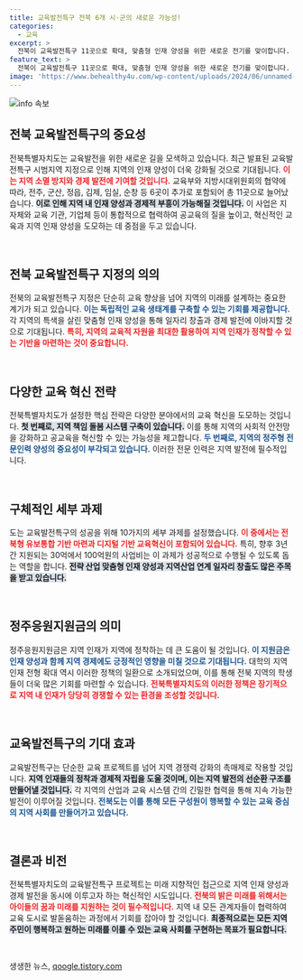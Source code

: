 ```yaml
---
title: 교육발전특구 전북 6개 시·군의 새로운 가능성!
categories:
  - 교육
excerpt: >
  전북이 교육발전특구 11곳으로 확대, 맞춤형 인재 양성을 위한 새로운 전기를 맞이합니다. 지역 기업과 공공기관이 협력해 교육 혁신을 일으키고, 3년간 최대 100억원이 지원돼 지역 소멸을 막고 인재의 정착을 돕습니다.
feature_text: >
  전북이 교육발전특구 11곳으로 확대, 맞춤형 인재 양성을 위한 새로운 전기를 맞이합니다. 지역 기업과 공공기관이 협력해 교육 혁신을 일으키고, 3년간 최대 100억원이 지원돼 지역 소멸을 막고 인재의 정착을 돕습니다.
image: 'https://www.behealthy4u.com/wp-content/uploads/2024/06/unnamed-file.png'
---
```


<p><img src="https://www.behealthy4u.com/wp-content/uploads/2024/06/unnamed-file.png" alt="info 속보" /></p>

<h2 data-ke-size="size26">전북 교육발전특구의 중요성</h2>

<p data-ke-size="size16">전북특별자치도는 교육발전을 위한 새로운 길을 모색하고 있습니다. 최근 발표된 교육발전특구 시범지역 지정으로 인해 지역의 인재 양성이 더욱 강화될 것으로 기대됩니다. <b><span style="color: #ee2323;">이는 지역 소멸 방지와 경제 발전에 기여할 것입니다.</span></b> 교육부와 지방시대위원회의 협약에 따라, 전주, 군산, 정읍, 김제, 임실, 순창 등 6곳이 추가로 포함되어 총 11곳으로 늘어났습니다. <b><span style="background-color: #21538527;">이로 인해 지역 내 인재 양성과 경제적 부흥이 가능해질 것입니다.</span></b> 이 사업은 지자체와 교육 기관, 기업체 등이 통합적으로 협력하여 공교육의 질을 높이고, 혁신적인 교육과 지역 인재 양성을 도모하는 데 중점을 두고 있습니다.</p>

<p data-ke-size="size16">&nbsp;</p>

<h2 data-ke-size="size26">전북 교육발전특구 지정의 의의</h2>

<p data-ke-size="size16">전북의 교육발전특구 지정은 단순히 교육 향상을 넘어 지역의 미래를 설계하는 중요한 계기가 되고 있습니다. <b><span style="color: #1a5490;">이는 독립적인 교육 생태계를 구축할 수 있는 기회를 제공합니다.</span></b> 각 지역의 특색을 살린 맞춤형 인재 양성을 통해 일자리 창출과 경제 발전에 이바지할 것으로 기대됩니다. <b><span style="color: #ee2323;">특히, 지역의 교육적 자원을 최대한 활용하여 지역 인재가 정착할 수 있는 기반을 마련하는 것이 중요합니다.</span></b> </p>

<p data-ke-size="size16">&nbsp;</p>

<h2 data-ke-size="size26">다양한 교육 혁신 전략</h2>

<p data-ke-size="size16">전북특별자치도가 설정한 핵심 전략은 다양한 분야에서의 교육 혁신을 도모하는 것입니다. <b><span style="background-color: #21538527;">첫 번째로, 지역 책임 돌봄 시스템 구축이 있습니다.</span></b> 이를 통해 지역의 사회적 안전망을 강화하고 공교육을 혁신할 수 있는 가능성을 제고합니다. <b><span style="color: #1a5490;">두 번째로, 지역의 정주형 전문인력 양성의 중요성이 부각되고 있습니다.</span></b> 이러한 전문 인력은 지역 발전에 필수적입니다.</p>

<p data-ke-size="size16">&nbsp;</p>

<h2 data-ke-size="size26">구체적인 세부 과제</h2>

<p data-ke-size="size16">도는 교육발전특구의 성공을 위해 10가지의 세부 과제를 설정했습니다. <b><span style="color: #ee2323;">이 중에서는 전북형 유보통합 기반 마련과 디지털 기반 교육혁신이 포함되어 있습니다.</span></b> 특히, 향후 3년간 지원되는 30억에서 100억원의 사업비는 이 과제가 성공적으로 수행될 수 있도록 돕는 역할을 합니다. <b><span style="background-color: #21538527;">전략 산업 맞춤형 인재 양성과 지역산업 연계 일자리 창출도 많은 주목을 받고 있습니다.</span></b></p>

<p data-ke-size="size16">&nbsp;</p>

<h2 data-ke-size="size26">정주응원지원금의 의미</h2>

<p data-ke-size="size16">정주응원지원금은 지역 인재가 지역에 정착하는 데 큰 도움이 될 것입니다. <b><span style="color: #1a5490;">이 지원금은 인재 양성과 함께 지역 경제에도 긍정적인 영향을 미칠 것으로 기대됩니다.</span></b> 대학의 지역 인재 전형 확대 역시 이러한 정책의 일환으로 소개되었으며, 이를 통해 전북 지역의 학생들이 더욱 많은 기회를 마련할 수 있습니다. <b><span style="color: #ee2323;">전북특별자치도의 이러한 정책은 장기적으로 지역 내 인재가 당당히 경쟁할 수 있는 환경을 조성할 것입니다.</span></b></p>

<p data-ke-size="size16">&nbsp;</p>

<h2 data-ke-size="size26">교육발전특구의 기대 효과</h2>

<p data-ke-size="size16">교육발전특구는 단순한 교육 프로젝트를 넘어 지역 경쟁력 강화의 촉매제로 작용할 것입니다. <b><span style="background-color: #21538527;">지역 인재들의 정착과 경제적 자립을 도울 것이며, 이는 지역 발전의 선순환 구조를 만들어낼 것입니다.</span></b> 각 지역의 산업과 교육 시스템 간의 긴밀한 협력을 통해 지속 가능한 발전이 이루어질 것입니다. <b><span style="color: #1a5490;">전북도는 이를 통해 모든 구성원이 행복할 수 있는 교육 중심의 지역 사회를 만들어가고 있습니다.</span></b></p>

<p data-ke-size="size16">&nbsp;</p>

<h2 data-ke-size="size26">결론과 비전</h2>

<p data-ke-size="size16">전북특별자치도의 교육발전특구 프로젝트는 미래 지향적인 접근으로 지역 인재 양성과 경제 발전을 동시에 이루고자 하는 혁신적인 시도입니다. <b><span style="color: #ee2323;">전북의 밝은 미래를 위해서는 아이들의 꿈과 미래를 지원하는 것이 필수적입니다.</span></b> 지역 내 모든 관계자들이 협력하여 교육 도시로 발돋움하는 과정에서 기회를 잡아야 할 것입니다. <b><span style="background-color: #21538527;">최종적으로는 모든 지역 주민이 행복하고 원하는 미래를 이룰 수 있는 교육 사회를 구현하는 목표가 필요합니다.</span></b></p>

<p data-ke-size="size16">&nbsp;</p>
생생한 뉴스, <a href="https://qoogle.tistory.com" rel="dofollow">qoogle.tistory.com</a>


